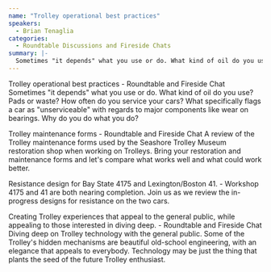 ```yaml
---
name: "Trolley operational best practices"
speakers:
  - Brian Tenaglia
categories:
  - Roundtable Discussions and Fireside Chats
summary: |-
  Sometimes "it depends" what you use or do. What kind of oil do you use? Pads or waste? How often do you service your cars? What specifically flags a car as "unserviceable" with regards to major components like wear on bearings. Why do you do what you do?"
---
```


Trolley operational best practices - Roundtable and Fireside Chat
Sometimes "it depends" what you use or do. What kind of oil do you use? Pads or waste? How often do you service your cars? What specifically flags a car as "unserviceable" with regards to major components like wear on bearings. Why do you do what you do?

Trolley maintenance forms - Roundtable and Fireside Chat
A review of the Trolley maintenance forms used by the Seashore Trolley Museum restoration shop when working on Trolleys. Bring your restoration and maintenance forms and let's compare what works well and what could work better.

Resistance design for Bay State 4175 and Lexington/Boston 41. - Workshop
4175 and 41 are both nearing completion. Join us as we review the in-progress designs for resistance on the two cars.

Creating Trolley experiences that appeal to the general public, while appealing to those interested in diving deep. - Roundtable and Fireside Chat
Diving deep on Trolley technology with the general public. Some of the Trolley's hidden mechanisms are beautiful old-school engineering, with an elegance that appeals to everybody. Technology may be just the thing that plants the seed of the future Trolley enthusiast.